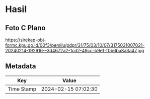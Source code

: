 # Hasil

## Foto C Plano

https://sirekap-obj-formc.kpu.go.id/00f3/pemilu/pdpr/31/75/03/10/07/3175031007021-20240214-192916--3d4672a2-1cd2-49cc-b9e1-f0b6ba8a3a47.jpg


## Metadata

| Key        | Value               |
| ---------- | ------------------- |
| Time Stamp | 2024-02-15 07:02:30 |



